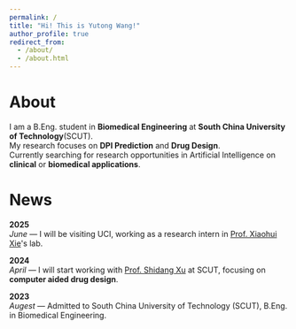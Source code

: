 ```yaml
---
permalink: /
title: "Hi! This is Yutong Wang!"
author_profile: true
redirect_from: 
  - /about/
  - /about.html
---
```


About
======
I am a B.Eng. student in **Biomedical Engineering** at **South China University of Technology**(SCUT).  
My research focuses on **DPI Prediction** and **Drug Design**.  
Currently searching for research opportunities in Artificial Intelligence on **clinical** or **biomedical applications**.
 
News
======
**2025**  
*June* — I will be visiting UCI, working as a research intern in [Prof. Xiaohui Xie](https://ics.uci.edu/~xhx/)'s lab.

**2024**  
*April* — I will start working with [Prof. Shidang Xu](https://xushidanggroup.netlify.app/) at SCUT, focusing on **computer aided drug design**.

**2023**  
*Augest* — Admitted to South China University of Technology (SCUT), B.Eng. in Biomedical Engineering.


